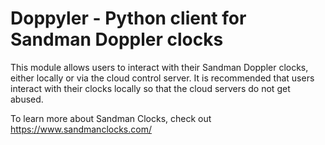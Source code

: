 # Doppyler - Python client for Sandman Doppler clocks

This module allows users to interact with their Sandman Doppler clocks, either locally or via the cloud control server. It is recommended that users interact with their clocks locally so that the cloud servers do not get abused.

To learn more about Sandman Clocks, check out https://www.sandmanclocks.com/
 